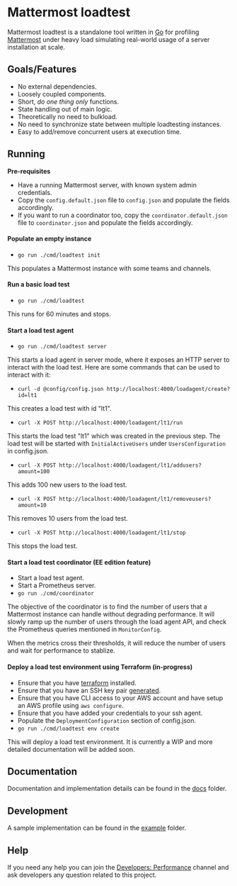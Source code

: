 # Mattermost loadtest

Mattermost loadtest is a standalone tool written in [Go](https://golang.org/) for profiling [Mattermost](https://github.com/mattermost/mattermost-server) under heavy load simulating real-world usage of a server installation at scale.

## Goals/Features

- No external dependencies.
- Loosely coupled components.
- Short, *do one thing only* functions.
- State handling out of main logic.
- Theoretically no need to bulkload.
- No need to synchronize state between multiple loadtesting instances.
- Easy to add/remove concurrent users at execution time.

## Running

__Pre-requisites__

- Have a running Mattermost server, with known system admin credentials.
- Copy the `config.default.json` file to `config.json` and populate the fields accordingly.
- If you want to run a coordinator too, copy the `coordinator.default.json` file to `coordinator.json` and populate the fields accordingly.

#### Populate an empty instance

- `go run ./cmd/loadtest init`

This populates a Mattermost instance with some teams and channels.

#### Run a basic load test

- `go run ./cmd/loadtest`

This runs for 60 minutes and stops.

#### Start a load test agent

- `go run ./cmd/loadtest server`

This starts a load agent in server mode, where it exposes an HTTP server to interact with the load test. Here are some commands that can be used to interact with it:

- `curl -d @config/config.json http://localhost:4000/loadagent/create?id=lt1`

This creates a load test with id "lt1".

- `curl -X POST http://localhost:4000/loadagent/lt1/run`

This starts the load test "lt1" which was created in the previous step. The load test will be started with `InitialActiveUsers` under `UsersConfiguration` in config.json.

- `curl -X POST http://localhost:4000/loadagent/lt1/addusers?amount=100`

This adds 100 new users to the load test.

- `curl -X POST http://localhost:4000/loadagent/lt1/removeusers?amount=10`

This removes 10 users from the load test.

- `curl -X POST http://localhost:4000/loadagent/lt1/stop`

This stops the load test.

#### Start a load test coordinator (EE edition feature)

- Start a load test agent.
- Start a Prometheus server.
- `go run ./cmd/coordinator`

The objective of the coordinator is to find the number of users that a Mattermost instance can handle without degrading performance. It will slowly ramp up the number of users through the load agent API, and check the Prometheus queries mentioned in `MonitorConfig`.

When the metrics cross their thresholds, it will reduce the number of users and wait for performance to stablize.

#### Deploy a load test environment using Terraform (in-progress)

- Ensure that you have [terraform](https://www.terraform.io/downloads.html) installed.
- Ensure that you have an SSH key pair [generated](https://help.github.com/en/github/authenticating-to-github/generating-a-new-ssh-key-and-adding-it-to-the-ssh-agent).
- Ensure that you have CLI access to your AWS account and have setup an AWS profile using `aws configure`.
- Ensure that you have added your credentials to your ssh agent.
- Populate the `DeploymentConfiguration` section of config.json.
- `go run ./cmd/loadtest env create`

This will deploy a load test environment. It is currently a WIP and more detailed documentation will be added soon.

## Documentation

Documentation and implementation details can be found in the [docs](docs/) folder.

## Development

A sample implementation can be found in the [example](example/) folder.

## Help

If you need any help you can join the [Developers: Performance](https://community.mattermost.com/core/channels/developers-performance) channel and ask developers any question related to this project.
